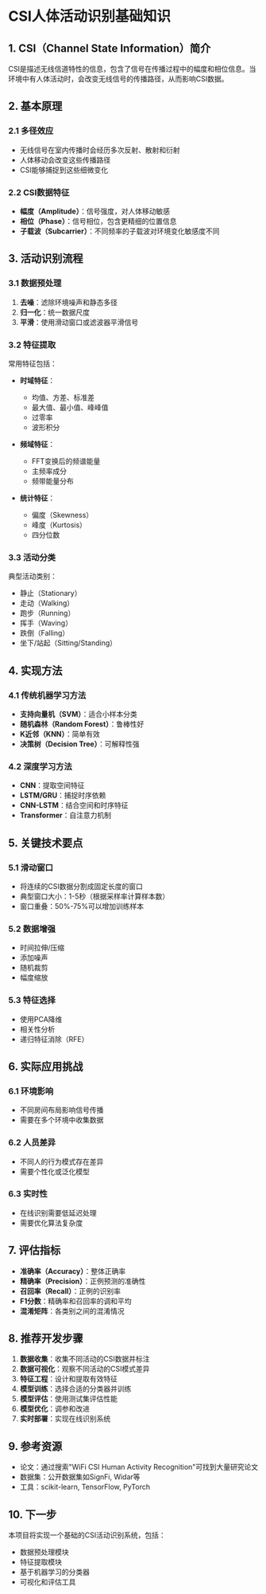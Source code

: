 # CSI人体活动识别基础知识

## 1. CSI（Channel State Information）简介

CSI是描述无线信道特性的信息，包含了信号在传播过程中的幅度和相位信息。当环境中有人体活动时，会改变无线信号的传播路径，从而影响CSI数据。

## 2. 基本原理

### 2.1 多径效应
- 无线信号在室内传播时会经历多次反射、散射和衍射
- 人体移动会改变这些传播路径
- CSI能够捕捉到这些细微变化

### 2.2 CSI数据特征
- **幅度（Amplitude）**：信号强度，对人体移动敏感
- **相位（Phase）**：信号相位，包含更精细的位置信息
- **子载波（Subcarrier）**：不同频率的子载波对环境变化敏感度不同

## 3. 活动识别流程

### 3.1 数据预处理
1. **去噪**：滤除环境噪声和静态多径
2. **归一化**：统一数据尺度
3. **平滑**：使用滑动窗口或滤波器平滑信号

### 3.2 特征提取
常用特征包括：
- **时域特征**：
  - 均值、方差、标准差
  - 最大值、最小值、峰峰值
  - 过零率
  - 波形积分
  
- **频域特征**：
  - FFT变换后的频谱能量
  - 主频率成分
  - 频带能量分布

- **统计特征**：
  - 偏度（Skewness）
  - 峰度（Kurtosis）
  - 四分位数

### 3.3 活动分类
典型活动类别：
- 静止（Stationary）
- 走动（Walking）
- 跑步（Running）
- 挥手（Waving）
- 跌倒（Falling）
- 坐下/站起（Sitting/Standing）

## 4. 实现方法

### 4.1 传统机器学习方法
- **支持向量机（SVM）**：适合小样本分类
- **随机森林（Random Forest）**：鲁棒性好
- **K近邻（KNN）**：简单有效
- **决策树（Decision Tree）**：可解释性强

### 4.2 深度学习方法
- **CNN**：提取空间特征
- **LSTM/GRU**：捕捉时序依赖
- **CNN-LSTM**：结合空间和时序特征
- **Transformer**：自注意力机制

## 5. 关键技术要点

### 5.1 滑动窗口
- 将连续的CSI数据分割成固定长度的窗口
- 典型窗口大小：1-5秒（根据采样率计算样本数）
- 窗口重叠：50%-75%可以增加训练样本

### 5.2 数据增强
- 时间拉伸/压缩
- 添加噪声
- 随机裁剪
- 幅度缩放

### 5.3 特征选择
- 使用PCA降维
- 相关性分析
- 递归特征消除（RFE）

## 6. 实际应用挑战

### 6.1 环境影响
- 不同房间布局影响信号传播
- 需要在多个环境中收集数据

### 6.2 人员差异
- 不同人的行为模式存在差异
- 需要个性化或泛化模型

### 6.3 实时性
- 在线识别需要低延迟处理
- 需要优化算法复杂度

## 7. 评估指标

- **准确率（Accuracy）**：整体正确率
- **精确率（Precision）**：正例预测的准确性
- **召回率（Recall）**：正例的识别率
- **F1分数**：精确率和召回率的调和平均
- **混淆矩阵**：各类别之间的混淆情况

## 8. 推荐开发步骤

1. **数据收集**：收集不同活动的CSI数据并标注
2. **数据可视化**：观察不同活动的CSI模式差异
3. **特征工程**：设计和提取有效特征
4. **模型训练**：选择合适的分类器并训练
5. **模型评估**：使用测试集评估性能
6. **模型优化**：调参和改进
7. **实时部署**：实现在线识别系统

## 9. 参考资源

- 论文：通过搜索"WiFi CSI Human Activity Recognition"可找到大量研究论文
- 数据集：公开数据集如SignFi, Widar等
- 工具：scikit-learn, TensorFlow, PyTorch

## 10. 下一步

本项目将实现一个基础的CSI活动识别系统，包括：
- 数据预处理模块
- 特征提取模块
- 基于机器学习的分类器
- 可视化和评估工具
